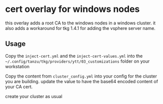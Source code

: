 # cert overlay for windows nodes

this overlay adds a root CA to the windows nodes in a windows cluster. it also adds a workaround for tkg 1.4.1 for adding the vsphere server name.

## Usage

Copy the `inject-cert.yml` and the `inject-cert-values.yml` into the `~/.config/tanzu/tkg/providers/ytt/03_customizations` folder on your workstation

Copy the content from `cluster_config.yml` into your config for the cluster you are building. update the value to have the base64 encoded content of your CA cert.


create your cluster as usual